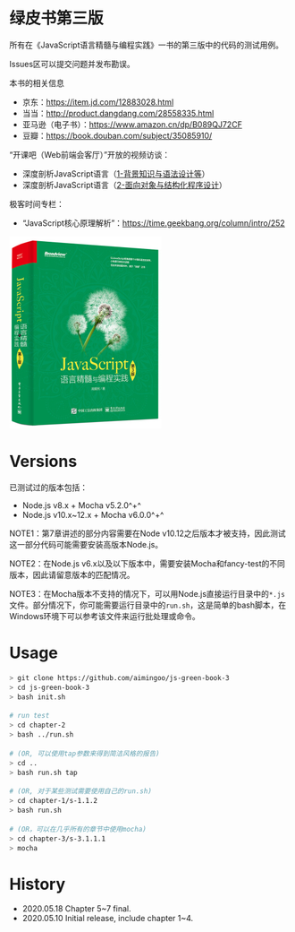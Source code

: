 # 绿皮书第三版

所有在《JavaScript语言精髓与编程实践》一书的第三版中的代码的测试用例。

Issues区可以提交问题并发布勘误。

本书的相关信息
* 京东：https://item.jd.com/12883028.html
* 当当：http://product.dangdang.com/28558335.html
* 亚马逊（电子书）：https://www.amazon.cn/dp/B089QJ72CF
* 豆瓣：https://book.douban.com/subject/35085910/

“开课吧（Web前端会客厅）”开放的视频访谈：
* 深度剖析JavaScript语言（[1-背景知识与语法设计等](https://www.bilibili.com/video/BV1M5411a7GK)）
* 深度剖析JavaScript语言（[2-面向对象与结构化程序设计](https://www.bilibili.com/video/BV1MK4y1v7a2)）

极客时间专栏：
* “JavaScript核心原理解析”：https://time.geekbang.org/column/intro/252


[![绿皮书第三版](images/book.png)](https://book.douban.com/subject/35085910/)

# Versions

已测试过的版本包括：

* Node.js v8.x + Mocha v5.2.0^+^
* Node.js v10.x~12.x + Mocha v6.0.0^+^



NOTE1：第7章讲述的部分内容需要在Node v10.12之后版本才被支持，因此测试这一部分代码可能需要安装高版本Node.js。

NOTE2：在Node.js v6.x以及以下版本中，需要安装Mocha和fancy-test的不同版本，因此请留意版本的匹配情况。

NOTE3：在Mocha版本不支持的情况下，可以用Node.js直接运行目录中的`*.js`文件。部分情况下，你可能需要运行目录中的`run.sh`，这是简单的bash脚本，在Windows环境下可以参考该文件来运行批处理或命令。



# Usage

```bash
> git clone https://github.com/aimingoo/js-green-book-3
> cd js-green-book-3
> bash init.sh

# run test
> cd chapter-2
> bash ../run.sh

# (OR, 可以使用tap参数来得到简洁风格的报告)
> cd ..
> bash run.sh tap

# (OR, 对于某些测试需要使用自己的run.sh)
> cd chapter-1/s-1.1.2
> bash run.sh

# (OR，可以在几乎所有的章节中使用mocha)
> cd chapter-3/s-3.1.1.1
> mocha
```

# History

* 2020.05.18 Chapter 5~7 final.
* 2020.05.10 Initial release, include chapter 1~4.
